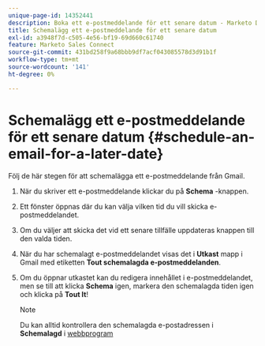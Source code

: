```yaml
---
unique-page-id: 14352441
description: Boka ett e-postmeddelande för ett senare datum - Marketo Docs - produktdokumentation
title: Schemalägg ett e-postmeddelande för ett senare datum
exl-id: a3948f7d-c505-4e56-bf19-69d660c61740
feature: Marketo Sales Connect
source-git-commit: 431bd258f9a68bbb9df7acf043085578d3d91b1f
workflow-type: tm+mt
source-wordcount: '141'
ht-degree: 0%

---
```


# Schemalägg ett e-postmeddelande för ett senare datum {#schedule-an-email-for-a-later-date}

Följ de här stegen för att schemalägga ett e-postmeddelande från Gmail.

1. När du skriver ett e-postmeddelande klickar du på **Schema** -knappen.

1. Ett fönster öppnas där du kan välja vilken tid du vill skicka e-postmeddelandet.

1. Om du väljer att skicka det vid ett senare tillfälle uppdateras knappen till den valda tiden.

1. När du har schemalagt e-postmeddelandet visas det i **Utkast** mapp i Gmail med etiketten **Tout schemalagda e-postmeddelanden**.

1. Om du öppnar utkastet kan du redigera innehållet i e-postmeddelandet, men se till att klicka **Schema** igen, markera den schemalagda tiden igen och klicka på **Tout It**!

   >[!NOTE]
   >
   >Du kan alltid kontrollera den schemalagda e-postadressen i **Schemalagd** i [webbprogram](https://toutapp.com/login)

